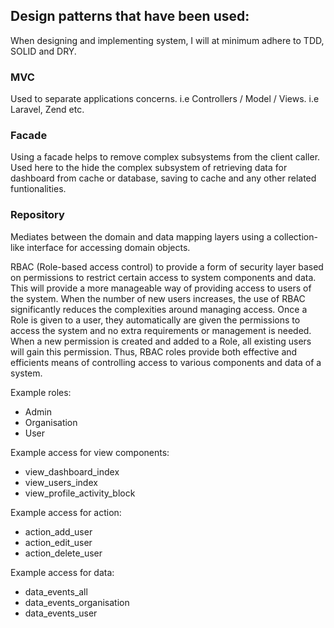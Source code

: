 ## Design patterns that have been used:
When designing and implementing system, I will at minimum adhere to TDD, SOLID and DRY.

### MVC
Used to separate applications concerns. i.e Controllers / Model / Views. i.e Laravel, Zend etc.

### Facade

Using a facade helps to remove complex subsystems from the client caller.
Used here to the hide the complex subsystem of retrieving data for dashboard from cache or database, saving to cache and any other related funtionalities.

### Repository

Mediates between the domain and data mapping layers using a collection-like interface for accessing domain objects.

RBAC (Role-based access control) to provide a form of security layer based on permissions to restrict certain access to system components and data. This will provide a more manageable way of providing access to users of the system. When the number of new users increases, the use of RBAC significantly reduces the complexities around managing access. Once a Role is given to a user, they automatically are given the permissions to access the system and no extra requirements or management is needed. When a new permission is created and added to a Role, all existing users will gain this permission. Thus, RBAC roles provide both effective and efficients means of controlling access to various components and data of a system.

Example roles:
- Admin
- Organisation
- User

Example access for view components:
- view_dashboard_index
- view_users_index
- view_profile_activity_block

Example access for action:
- action_add_user
- action_edit_user
- action_delete_user

Example access for data:
- data_events_all
- data_events_organisation
- data_events_user

